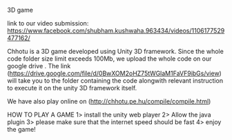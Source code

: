 3D game

link to our video submission: https://www.facebook.com/shubham.kushwaha.963434/videos/1106177529477162/ 	

Chhotu is a 3D game developed using Unity 3D framework. Since the whole code folder size limit exceeds 100Mb, we upload the whole code on our google drive . The link (https://drive.google.com/file/d/0BwXOM2oHZ75tWGlaM1FaVF9ibGs/view) will take you to the folder containing the code alongwith relevant instruction to execute it on the unity 3D framework itself.

We have also play online on (http://chhotu.pe.hu/compile/compile.html)


HOW TO PLAY A GAME
1> install the unity web player
2> Allow the java plugin
3> please make sure that the internet speed should be fast
4> enjoy the game!
